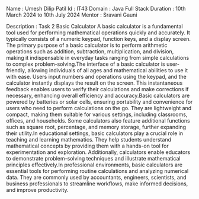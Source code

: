 Name : Umesh Dilip Patil Id : IT43 Domain : Java Full Stack Duration : 10th March 2024 to 10th July 2024 Mentor : Sravani Gauni

Description : Task 2 Basic Calculator
                A basic calculator is a fundamental tool used for performing mathematical operations quickly and accurately. It typically consists of a numeric keypad, function keys, and a display screen. The primary purpose of a basic calculator is to perform arithmetic operations such as addition, subtraction, multiplication, and division, making it indispensable in everyday tasks ranging from simple calculations to complex problem-solving.The interface of a basic calculator is user-friendly, allowing individuals of all ages and mathematical abilities to use it with ease. Users input numbers and operations using the keypad, and the calculator instantly displays the result on the screen. This instantaneous feedback enables users to verify their calculations and make corrections if necessary, enhancing overall efficiency and accuracy.Basic calculators are powered by batteries or solar cells, ensuring portability and convenience for users who need to perform calculations on the go. They are lightweight and compact, making them suitable for various settings, including classrooms, offices, and households. Some calculators also feature additional functions such as square root, percentage, and memory storage, further expanding their utility.In educational settings, basic calculators play a crucial role in teaching and learning mathematics. They help students understand mathematical concepts by providing them with a hands-on tool for experimentation and exploration. Additionally, calculators enable educators to demonstrate problem-solving techniques and illustrate mathematical principles effectively.In professional environments, basic calculators are essential tools for performing routine calculations and analyzing numerical data. They are commonly used by accountants, engineers, scientists, and business professionals to streamline workflows, make informed decisions, and improve productivity.
